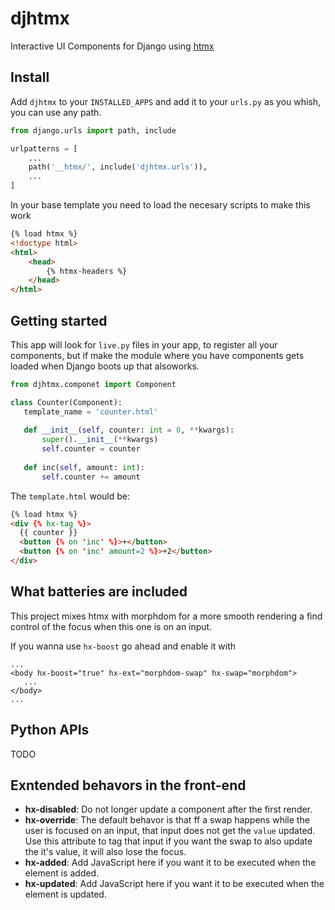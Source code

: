 # djhtmx

Interactive UI Components for Django using [htmx](https://htmx.org)

## Install

Add `djhtmx` to your `INSTALLED_APPS` and add it to your `urls.py` as you whish, you can use any path.

```python
from django.urls import path, include

urlpatterns = [
    ...
    path('__htmx/', include('djhtmx.urls')),
    ...
]
```

In your base template you need to load the necesary scripts to make this work

```html
{% load htmx %}
<!doctype html>
<html>
    <head>
        {% htmx-headers %}
    </head>
</html>
```

## Getting started

This app will look for `live.py` files in your app, to register all your components, but if make the module where you have components gets loaded when Django boots up that alsoworks.

```python
from djhtmx.componet import Component

class Counter(Component):
   template_name = 'counter.html'
   
   def __init__(self, counter: int = 0, **kwargs):
       super().__init__(**kwargs)
       self.counter = counter
   
   def inc(self, amount: int):
       self.counter += amount
```

The `template.html` would be:

```html
{% load htmx %}
<div {% hx-tag %}>
  {{ counter }}
  <button {% on 'inc' %}>+</button>
  <button {% on 'inc' amount=2 %}>+2</button>
</div>
```

## What batteries are included

This project mixes htmx with morphdom for a more smooth rendering a find control of the focus when this one is on an input.

If you wanna use `hx-boost` go ahead and enable it with

```
...
<body hx-boost="true" hx-ext="morphdom-swap" hx-swap="morphdom">
   ...
</body>
...
```

## Python APIs

TODO

## Exntended behavors in the front-end

- **hx-disabled**: Do not longer update a component after the first render.
- **hx-override**: The default behavor is that ff a swap happens while the user is focused on an input, that input does not get the `value` updated. Use this attribute to tag that input if you want the swap to also update the it's value, it will also lose the focus.
- **hx-added**: Add JavaScript here if you want it to be executed when the element is added.
- **hx-updated**: Add JavaScript here if you want it to be executed when the element is updated.
